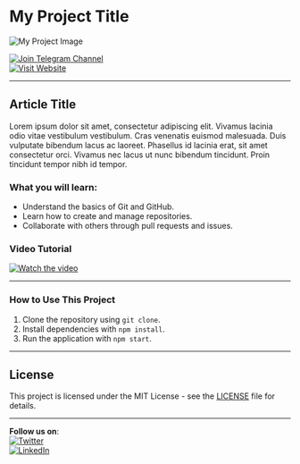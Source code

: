# My Project Title

![My Project Image](https://via.placeholder.com/800x400.png?text=Your+Image+Here)

[![Join Telegram Channel](https://img.shields.io/badge/Join%20Telegram-0088cc?style=for-the-badge&logo=telegram&logoColor=white)](https://t.me/YOUR_CHANNEL_NAME)  
[![Visit Website](https://img.shields.io/badge/Visit%20Website-FF4500?style=for-the-badge&logo=google-chrome&logoColor=white)](https://your-website.com)

---

## Article Title
Lorem ipsum dolor sit amet, consectetur adipiscing elit. Vivamus lacinia odio vitae vestibulum vestibulum. Cras venenatis euismod malesuada. Duis vulputate bibendum lacus ac laoreet. Phasellus id lacinia erat, sit amet consectetur orci. Vivamus nec lacus ut nunc bibendum tincidunt. Proin tincidunt tempor nibh id tempor.

### What you will learn:
- Understand the basics of Git and GitHub.
- Learn how to create and manage repositories.
- Collaborate with others through pull requests and issues.

### Video Tutorial

[![Watch the video](https://img.youtube.com/vi/YOUTUBE_VIDEO_ID/maxresdefault.jpg)](https://www.youtube.com/watch?v=YOUTUBE_VIDEO_ID)

---

### How to Use This Project
1. Clone the repository using `git clone`.
2. Install dependencies with `npm install`.
3. Run the application with `npm start`.

---

## License
This project is licensed under the MIT License - see the [LICENSE](LICENSE) file for details.

---

**Follow us on**:  
[![Twitter](https://img.shields.io/badge/Twitter-%231DA1F2.svg?&style=for-the-badge&logo=twitter&logoColor=white)](https://twitter.com/YOUR_PROFILE)  
[![LinkedIn](https://img.shields.io/badge/LinkedIn-%230077B5.svg?&style=for-the-badge&logo=linkedin&logoColor=white)](https://linkedin.com/in/YOUR_PROFILE)
